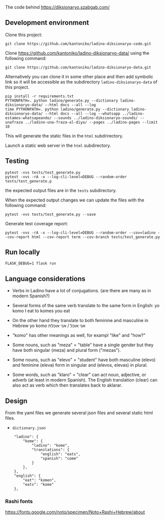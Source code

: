 The code behind https://diksionaryo.szabgab.com/


## Development environment

Clone this project:

```
git clone https://github.com/kantoniko/ladino-diksionaryo-code.git
```

Clone https://github.com/kantoniko/ladino-diksionaryo-data/ using the following command:

```
git clone https://github.com/kantoniko/ladino-diksionaryo-data.git
```

Alternatively you can clone it in some other place and then add symbolic link so it will be accessible as
the subdirectory `ladino-diksionaryo-data` of this project.


```
pip install -r requirements.txt
PYTHONPATH=. python ladino/generate.py --dictionary ladino-diksionaryo-data/ --html docs --all --log
time PYTHONPATH=. python ladino/generate.py --dictionary ladino-diksionaryo-data/ --html docs --all --log --whatsapp ../ladino-estamos-whatsapeando/ --sounds ../ladino-diksionaryo-sounds/ --unafraza ../ladino-una-fraza-al-diya/ --pages ../ladino-pages --limit 10
```

This will generate the static files in the `html` subdrirectory.

Launch a static web server in the `html` subdirectory.

## Testing

```
pytest -vvs tests/test_generate.py
pytest -vvs -rA -x --log-cli-level=DEBUG --random-order tests/test_generate.p
```

the expected output files are in the `tests` subdirectory.

When the expected output changes we can update the files with the following command:

```
pytest -vvs tests/test_generate.py --save
```

Generate test coverage report:

```
pytest -vvs -rA -x --log-cli-level=DEBUG --random-order --cov=ladino --cov-report html --cov-report term --cov-branch tests/test_generate.py
```

## Run locally

```
FLASK_DEBUG=1 flask run
```

## Language considerations

* Verbs in Ladino have a lot of conjugations. (are there are many as in modern Spanish?)

* Several forms of the same verb translate to the same form in English:
  yo komo     I eat
  to komes    you eat

* On the other hand they translate to both feminine and masculine in Hebrew
  yo komo     אני אוכל / אני אוכלת

* "komo" has other meanings as well, for exampl "like" and "how?"

* Some nouns, such as "meza" = "table" have a single gender but they have both singular (meza) and plural form ("mezas").
* Some nouns, such as "elevo" =  "student" have both masculine (elevo) and feminine (eleva) form in singular and (elevos, elevas) in plural.
* Some words, such as "klaro" = "clear" can act noun, adjective, or adverb (at least in modern Spanish).
  The English translation (clear) can also act as verb which then translates back to aklarar.

## Design

From the yaml files we generate several json files and several static html files.

* `dictionary.json`

```
    "ladino": {
        "kome": {
            "ladino": "kome",
            "translations": {
                "english": "eats",
                "spanish": "come"
            }
        },
    },
    "english": {
        "eat": "komen",
        "eats": "kome"
    },

```

### Rashi fonts

https://fonts.google.com/noto/specimen/Noto+Rashi+Hebrew/about


